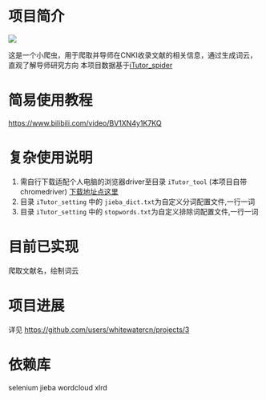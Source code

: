 # 项目简介
![](https://img.shields.io/github/stars/whitewatercn/iTutor?style=social)

这是一个小爬虫，用于爬取并导师在CNKI收录文献的相关信息，通过生成词云，直观了解导师研究方向
本项目数据基于[iTutor_spider]([url](https://github.com/whitewatercn/iTutor_spider))

# 简易使用教程
https://www.bilibili.com/video/BV1XN4y1K7KQ

# 复杂使用说明
1. 需自行下载适配个人电脑的浏览器driver至目录 `iTutor_tool` (本项目自带chromedriver) [下载地址点这里](https://www.selenium.dev/zh-cn/documentation/webdriver/getting_started/install_drivers/)
2. 目录 `iTutor_setting` 中的 `jieba_dict.txt`为自定义分词配置文件,一行一词
3. 目录 `iTutor_setting` 中的 `stopwords.txt`为自定义排除词配置文件,一行一词

# 目前已实现
爬取文献名，绘制词云

# 项目进展
详见 https://github.com/users/whitewatercn/projects/3

# 依赖库
selenium
jieba
wordcloud
xlrd
